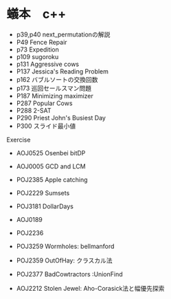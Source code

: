 # 蟻本　c++ 

- p39,p40 next_permutationの解説
- P49 Fence Repair
- p73 Expedition
- p109 sugoroku
- p131 Aggressive cows
- P137 Jessica's Reading Problem
- p162 バブルソートの交換回数
- p173 巡回セールスマン問題
- P187 Minimizing maximizer
- P287 Popular Cows
- P288 2-SAT
- P290 Priest John's Busiest Day
- P300 スライド最小値

Exercise
- AOJ0525 Osenbei bitDP
- AOJ0005 GCD and LCM
- POJ2385 Apple catching
- POJ2229 Sumsets
- POJ3181 DollarDays
- AOJ0189
- POJ2236

- POJ3259 Wormholes: bellmanford 
- POJ2359 OutOfHay: クラスカル法
- POJ2377 BadCowtractors :UnionFind

- AOJ2212 Stolen Jewel: Aho-Corasick法と幅優先探索
